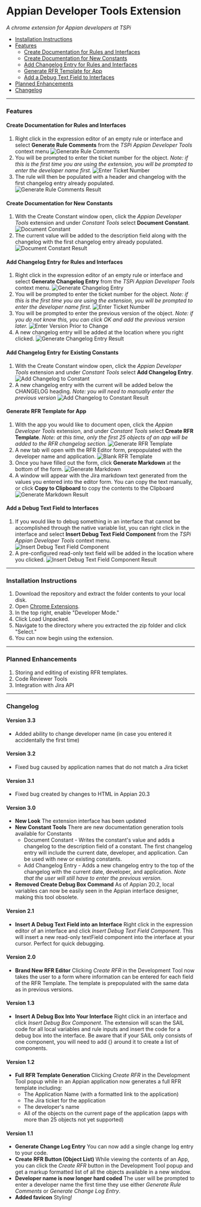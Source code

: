 # Appian Developer Tools Extension

*A chrome extension for Appian developers at TSPi*
* [Installation Instructions](#Installation-Instructions)
* [Features](#Features)
  * [Create Documentation for Rules and Interfaces](#Create-Documentation-for-Rules-and-Interfaces)
  * [Create Documentation for New Constants](#Create-Documentation-for-New-Constants)
  * [Add Changelog Entry for Rules and Interfaces](#Add-Changelog-Entry-for-Rules-and-Interfaces)
  * [Generate RFR Template for App](#Generate-RFR-Template-for-App)
  * [Add a Debug Text Field to Interfaces](#Add-a-Debug-Text-Field-to-Interfaces)
* [Planned Enhancements](#Planned-Enhancements)
* [Changelog](#Changelog)
----
### Features
#### Create Documentation for Rules and Interfaces
1. Right click in the expression editor of an empty rule or interface and select **Generate Rule Comments** from the *TSPi Appian Developer Tools* context menu
![Generate Rule Comments](/screenshots/generate_rule_comments_1.PNG)
2. You will be prompted to enter the ticket number for the object. *Note: if this is the first time you are using the extension, you will be prompted to enter the developer name first.*
![Enter Ticket Number](/screenshots/generate_rule_comments_2.PNG)
3. The rule will then be populated with a header and changelog with the first changelog entry already populated.
![Generate Rule Comments Result](/screenshots/generate_rule_comments_3.PNG)

#### Create Documentation for New Constants
1. With the Create Constant window open, click the *Appian Developer Tools* extension and under *Constant Tools* select **Document Constant**.
![Document Constant](/screenshots/document_constant_1.PNG)
2. The current value will be added to the description field along with the changelog with the first changelog entry already populated.
![Document Constant Result](/screenshots/document_constant_2.PNG)

#### Add Changelog Entry for Rules and Interfaces
1. Right click in the expression editor of an empty rule or interface and select **Generate Changelog Entry** from the *TSPi Appian Developer Tools* context menu.
![Generate Changelog Entry](/screenshots/generate_changelog_entry_1.PNG)
2. You will be prompted to enter the ticket number for the object. *Note: if this is the first time you are using the extension, you will be prompted to enter the developer name first.*
![Enter Ticket Number](/screenshots/generate_changelog_entry_2.PNG)
3. You will be prompted to enter the previous version of the object. *Note: if you do not know this, you can click OK and add the previous version later.*
![Enter Version Prior to Change](/screenshots/generate_changelog_entry_3.PNG)
4. A new changelog entry will be added at the location where you right clicked.
![Generate Changelog Entry Result](/screenshots/generate_changelog_entry_4.PNG)

#### Add Changelog Entry for Existing Constants
1. With the Create Constant window open, click the *Appian Developer Tools* extension and under *Constant Tools* select **Add Changelog Entry**.
![Add Changelog to Constant](/screenshots/add_constant_changelog_entry_1.PNG)
2. A new changelog entry with the current will be added below the CHANGELOG heading. *Note: you will need to manually enter the previous version*
![Add Changelog to Constant Result](/screenshots/add_constant_changelog_entry_2.PNG)

#### Generate RFR Template for App
1. With the app you would like to document open, click the *Appian Developer Tools* extension, and under *Constant Tools* select **Create RFR Template**. *Note: at this time, only the first 25 objects of an app will be added to the RFR changelog section.*
![Generate RFR Template](/screenshots/rfr_template_1.PNG)
2. A new tab will open with the RFR Editor form, prepopulated with the developer name and application.
![Blank RFR Template](/screenshots/rfr_template_2.PNG)
3. Once you have filled out the form, click **Generate Markdown** at the bottom of the form.
![Generate Markdown](/screenshots/rfr_template_3.PNG)
4. A window will appear with the Jira markdown text generated from the values you entered into the editor form. You can copy the text manually, or click **Copy to Clipboard** to copy the contents to the Clipboard
![Generate Markdown Result](/screenshots/rfr_template_4.PNG)

#### Add a Debug Text Field to Interfaces
1. If you would like to debug something in an interface that cannot be accomplished through the native variable list, you can right click in the interface and select **Insert Debug Text Field Component** from the *TSPi Appian Developer Tools* context menu.
![Insert Debug Text Field Component](/screenshots/add_debug_text_1.PNG)
2. A pre-configured read-only text field will be added in the location where you clicked.
![Insert Debug Text Field Component Result](/screenshots/add_debug_text_2.PNG)
----
### Installation Instructions
1. Download the repository and extract the folder contents to your local disk.
2. Open [Chrome Extensions](chrome://extensions).
3. In the top right, enable "Developer Mode."
4. Click Load Unpacked.
5. Navigate to the directory where you extracted the zip folder and click "Select."
6. You can now begin using the extension.
---
### Planned Enhancements
1. Storing and editing of existing RFR templates.
2. Code Reviewer Tools
3. Integration with Jira API
---
### Changelog
#### Version 3.3
* Added ability to change developer name (in case you entered it accidentally the first time)

#### Version 3.2
* Fixed bug caused by application names that do not match a Jira ticket

#### Version 3.1
* Fixed bug created by changes to HTML in Appian 20.3

#### Version 3.0
* **New Look** The extension interface has been updated
* **New Constant Tools** There are new documentation generation tools available for Constants
  * Document Constant - Writes the constant's value and adds a changelog to the description field of a constant. The first changelog entry will include the current date, developer, and application. Can be used with new or existing constants.
  * Add Changelog Entry - Adds a new changelog entry to the top of the changelog with the current date, developer, and application. *Note that the user will still have to enter the previous version.*
* **Removed Create Debug Box Command** As of Appian 20.2, local variables can now be easily seen in the Appian interface designer, making this tool obsolete.

#### Version 2.1
* **Insert A Debug Text Field into an Interface** Right click in the expression editor of an interface and click *Insert Debug Text Field Component*. This will insert a new read-only textField component into the interface at your cursor. Perfect for quick debugging.

#### Version 2.0
* **Brand New RFR Editor** Clicking *Create RFR* in the Development Tool now takes the user to a form where information can be entered for each field of the RFR Template. The template is prepopulated with the same data as in previous versions.

#### Version 1.3
* **Insert A Debug Box Into Your Interface** Right click in an interface and click *Insert Debug Box Component*. The extension will scan the SAIL code for all local variables and rule inputs and insert the code for a debug box into the interface. Be aware that if your SAIL only consists of one component, you will need to add {} around it to create a list of components.

#### Version 1.2
* **Full RFR Template Generation** Clicking *Create RFR* in the Development Tool popup while in an Appian application now generates a full RFR template including:
  * The Application Name (with a formatted link to the application)
  * The Jira ticket for the application
  * The developer's name
  * All of the objects on the current page of the application (apps with more than 25 objects not yet supported)

#### Version 1.1
* **Generate Change Log Entry** You can now add a single change log entry to your code.
* **Create RFR Button (Object List)** While viewing the contents of an App, you can click the *Create RFR* button in the Development Tool popup and get a markup formatted list of all the objects available in a new window.
* **Developer name is now longer hard coded** The user will be prompted to enter a developer name the first time they use either *Generate Rule Comments* or *Generate Change Log Entry*.
* **Added favicon** Styling!
